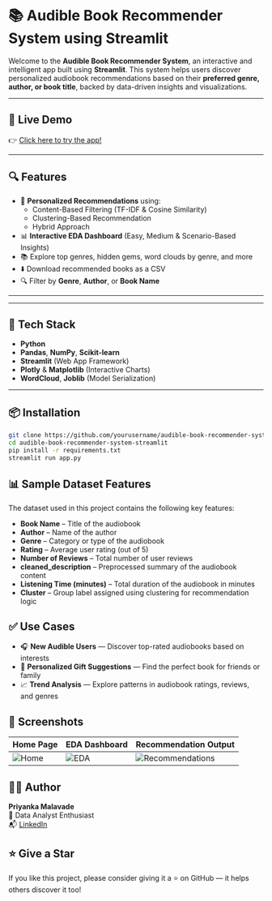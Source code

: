 # 📚 Audible Book Recommender System using Streamlit

Welcome to the **Audible Book Recommender System**, an interactive and intelligent app built using **Streamlit**. This system helps users discover personalized audiobook recommendations based on their **preferred genre, author, or book title**, backed by data-driven insights and visualizations.



---

## 🚀 Live Demo

👉 [Click here to try the app!](http://51.20.135.71:8501)

---

## 🔍 Features

- 🎯 **Personalized Recommendations** using:
  - Content-Based Filtering (TF-IDF & Cosine Similarity)
  - Clustering-Based Recommendation
  - Hybrid Approach
- 📊 **Interactive EDA Dashboard** (Easy, Medium & Scenario-Based Insights)
- 📚 Explore top genres, hidden gems, word clouds by genre, and more
- ⬇️ Download recommended books as a CSV
- 🔍 Filter by **Genre**, **Author**, or **Book Name**

---


---

## 🧠 Tech Stack

- **Python**
- **Pandas**, **NumPy**, **Scikit-learn**
- **Streamlit** (Web App Framework)
- **Plotly** & **Matplotlib** (Interactive Charts)
- **WordCloud**, **Joblib** (Model Serialization)

---

## 📦 Installation

```bash
git clone https://github.com/yourusername/audible-book-recommender-system-streamlit.git
cd audible-book-recommender-system-streamlit
pip install -r requirements.txt
streamlit run app.py
```
## 📊 Sample Dataset Features

The dataset used in this project contains the following key features:

- **Book Name** – Title of the audiobook
- **Author** – Name of the author
- **Genre** – Category or type of the audiobook
- **Rating** – Average user rating (out of 5)
- **Number of Reviews** – Total number of user reviews
- **cleaned_description** – Preprocessed summary of the audiobook content
- **Listening Time (minutes)** – Total duration of the audiobook in minutes
- **Cluster** – Group label assigned using clustering for recommendation logic


## ✅ Use Cases

- 🎧 **New Audible Users** — Discover top-rated audiobooks based on interests
- 🎁 **Personalized Gift Suggestions** — Find the perfect book for friends or family
- 📈 **Trend Analysis** — Explore patterns in audiobook ratings, reviews, and genres

## 📸 Screenshots

| Home Page | EDA Dashboard | Recommendation Output |
|-----------|---------------|------------------------|
| ![Home](https://user-images.githubusercontent.com/yourusername/home-page.png) | ![EDA](https://user-images.githubusercontent.com/yourusername/eda-dashboard.png) | ![Recommendations](https://user-images.githubusercontent.com/yourusername/recommendation-output.png) |

## 🙋‍♀️ Author

**Priyanka Malavade**  
💼 Data Analyst Enthusiast  
📬 [LinkedIn](https://www.linkedin.com/in/priyanka-malavade-b34677298/) 

## ⭐️ Give a Star

If you like this project, please consider giving it a ⭐️ on GitHub — it helps others discover it too!


